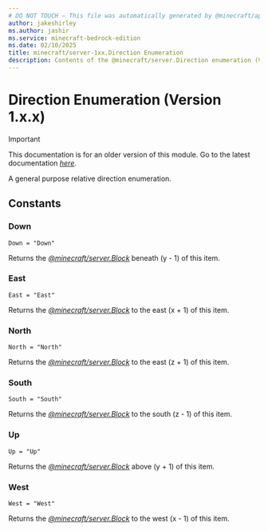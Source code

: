 ```yaml
---
# DO NOT TOUCH — This file was automatically generated by @minecraft/api-docs-generator, to report problems file an issue at https://github.com/Mojang/minecraft-scripting-libraries
author: jakeshirley
ms.author: jashir
ms.service: minecraft-bedrock-edition
ms.date: 02/10/2025
title: minecraft/server-1xx.Direction Enumeration
description: Contents of the @minecraft/server.Direction enumeration (Version 1.x.x).
---
```

# Direction Enumeration (Version 1.x.x)

> [!IMPORTANT]
> This documentation is for an older version of this module. Go to the latest documentation [*here*](../../../scriptapi/minecraft/server/Direction.md).

A general purpose relative direction enumeration.

## Constants
### **Down**
`Down = "Down"`

Returns the [*@minecraft/server.Block*](../../../priorscriptapi/minecraft/server-1xx/Block.md) beneath (y - 1) of this item.
### **East**
`East = "East"`

Returns the [*@minecraft/server.Block*](../../../priorscriptapi/minecraft/server-1xx/Block.md) to the east (x + 1) of this item.
### **North**
`North = "North"`

Returns the [*@minecraft/server.Block*](../../../priorscriptapi/minecraft/server-1xx/Block.md) to the east (z + 1) of this item.
### **South**
`South = "South"`

Returns the [*@minecraft/server.Block*](../../../priorscriptapi/minecraft/server-1xx/Block.md) to the south (z - 1) of this item.
### **Up**
`Up = "Up"`

Returns the [*@minecraft/server.Block*](../../../priorscriptapi/minecraft/server-1xx/Block.md) above (y + 1) of this item.
### **West**
`West = "West"`

Returns the [*@minecraft/server.Block*](../../../priorscriptapi/minecraft/server-1xx/Block.md) to the west (x - 1) of this item.

